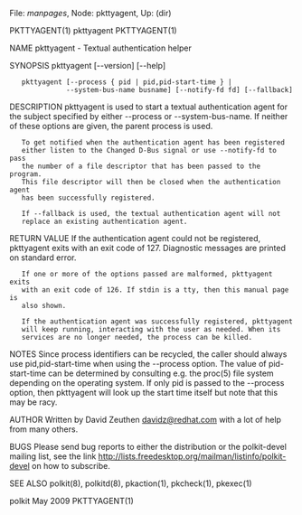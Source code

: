 File: *manpages*,  Node: pkttyagent,  Up: (dir)

PKTTYAGENT(1)                     pkttyagent                     PKTTYAGENT(1)



NAME
       pkttyagent - Textual authentication helper

SYNOPSIS
       pkttyagent [--version] [--help]

       pkttyagent [--process { pid | pid,pid-start-time } |
                  --system-bus-name busname] [--notify-fd fd] [--fallback]

DESCRIPTION
       pkttyagent is used to start a textual authentication agent for the
       subject specified by either --process or --system-bus-name. If neither
       of these options are given, the parent process is used.

       To get notified when the authentication agent has been registered
       either listen to the Changed D-Bus signal or use --notify-fd to pass
       the number of a file descriptor that has been passed to the program.
       This file descriptor will then be closed when the authentication agent
       has been successfully registered.

       If --fallback is used, the textual authentication agent will not
       replace an existing authentication agent.

RETURN VALUE
       If the authentication agent could not be registered, pkttyagent exits
       with an exit code of 127. Diagnostic messages are printed on standard
       error.

       If one or more of the options passed are malformed, pkttyagent exits
       with an exit code of 126. If stdin is a tty, then this manual page is
       also shown.

       If the authentication agent was successfully registered, pkttyagent
       will keep running, interacting with the user as needed. When its
       services are no longer needed, the process can be killed.

NOTES
       Since process identifiers can be recycled, the caller should always use
       pid,pid-start-time when using the --process option. The value of
       pid-start-time can be determined by consulting e.g. the proc(5) file
       system depending on the operating system. If only pid is passed to the
       --process option, then pkttyagent will look up the start time itself
       but note that this may be racy.

AUTHOR
       Written by David Zeuthen <davidz@redhat.com> with a lot of help from
       many others.

BUGS
       Please send bug reports to either the distribution or the polkit-devel
       mailing list, see the link
       http://lists.freedesktop.org/mailman/listinfo/polkit-devel on how to
       subscribe.

SEE ALSO
       polkit(8), polkitd(8), pkaction(1), pkcheck(1), pkexec(1)



polkit                             May 2009                      PKTTYAGENT(1)
